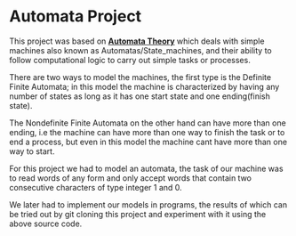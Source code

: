 # **Automata Project**

This project was based on [__Automata Theory__](https://en.wikipedia.org/wiki/Automata_theory) which deals with simple machines also known as Automatas/State_machines, and their ability to follow computational logic to carry out simple tasks or processes.

There are two ways to model the machines, the first type is the Definite Finite Automata; in this model the machine is characterized by having any number of states as long as it has one start state and one ending(finish state).

 The Nondefinite Finite Automata on the other hand can have more than one ending, i.e the machine can have more than one way to finish the task or to end a process, but even in this model the machine cant have more than one way to start.

 For this project we had to model an automata, the task of our machine was to read words of any form and only accept words that contain two consecutive characters of type integer 1 and 0.

We later had to implement our models in programs, the results of which can be tried out by git cloning this project and experiment with it using the above source code.
